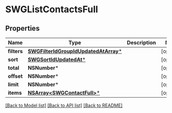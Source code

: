 # SWGListContactsFull

## Properties
Name | Type | Description | Notes
------------ | ------------- | ------------- | -------------
**filters** | [**SWGFilterIdGroupIdUpdatedAtArray***](SWGFilterIdGroupIdUpdatedAtArray.md) |  | [optional] 
**sort** | [**SWGSortIdUpdatedAt***](SWGSortIdUpdatedAt.md) |  | [optional] 
**total** | **NSNumber*** |  | [optional] 
**offset** | **NSNumber*** |  | [optional] 
**limit** | **NSNumber*** |  | [optional] 
**items** | [**NSArray&lt;SWGContactFull&gt;***](SWGContactFull.md) |  | [optional] 

[[Back to Model list]](../README.md#documentation-for-models) [[Back to API list]](../README.md#documentation-for-api-endpoints) [[Back to README]](../README.md)


